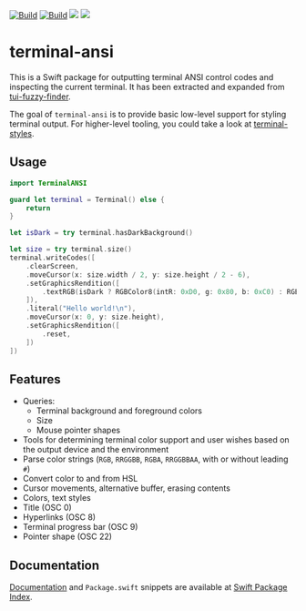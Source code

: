 [![Build](https://github.com/juri/terminal-ansi/actions/workflows/ci.yml/badge.svg)](https://github.com/juri/terminal-ansi/actions/workflows/ci.yml)
[![Build](https://github.com/juri/terminal-ansi/actions/workflows/format.yml/badge.svg)](https://github.com/juri/terminal-ansi/actions/workflows/format.yml)
[![](https://img.shields.io/endpoint?url=https%3A%2F%2Fswiftpackageindex.com%2Fapi%2Fpackages%2Fjuri%2Fterminal-ansi%2Fbadge%3Ftype%3Dswift-versions)](https://swiftpackageindex.com/juri/terminal-ansi)
[![](https://img.shields.io/endpoint?url=https%3A%2F%2Fswiftpackageindex.com%2Fapi%2Fpackages%2Fjuri%2Fterminal-ansi%2Fbadge%3Ftype%3Dplatforms)](https://swiftpackageindex.com/juri/terminal-ansi)

# terminal-ansi

This is a Swift package for outputting terminal ANSI control codes and inspecting the current terminal. It has been extracted and expanded from [tui-fuzzy-finder].

The goal of `terminal-ansi` is to provide basic low-level support for styling terminal output. For higher-level tooling, you could take a look at [terminal-styles].

[terminal-styles]: https://github.com/juri/terminal-styles

## Usage

```swift
import TerminalANSI

guard let terminal = Terminal() else {
    return
}

let isDark = try terminal.hasDarkBackground()

let size = try terminal.size()
terminal.writeCodes([
    .clearScreen,
    .moveCursor(x: size.width / 2, y: size.height / 2 - 6),
    .setGraphicsRendition([
        .textRGB(isDark ? RGBColor8(intR: 0xD0, g: 0x80, b: 0xC0) : RGBColor8(intR: 0x80, g: 0x30, b: 0x60)),
    ]),
    .literal("Hello world!\n"),
    .moveCursor(x: 0, y: size.height),
    .setGraphicsRendition([
        .reset,
    ])
])
```

## Features

- Queries:
    - Terminal background and foreground colors
    - Size
    - Mouse pointer shapes
- Tools for determining terminal color support and user wishes based on the output device and the environment
- Parse color strings (`RGB`, `RRGGBB`, `RGBA`, `RRGGBBAA`, with or without leading `#`)
- Convert color to and from HSL
- Cursor movements, alternative buffer, erasing contents
- Colors, text styles
- Title (OSC 0)
- Hyperlinks (OSC 8)
- Terminal progress bar (OSC 9)
- Pointer shape (OSC 22)

[tui-fuzzy-finder]: https://github.com/juri/tui-fuzzy-finder/

## Documentation

[Documentation] and `Package.swift` snippets are available at [Swift Package Index].

[Documentation]: https://swiftpackageindex.com/juri/terminal-ansi/documentation/terminalansi
[Swift Package Index]: https://swiftpackageindex.com/juri/terminal-ansi
